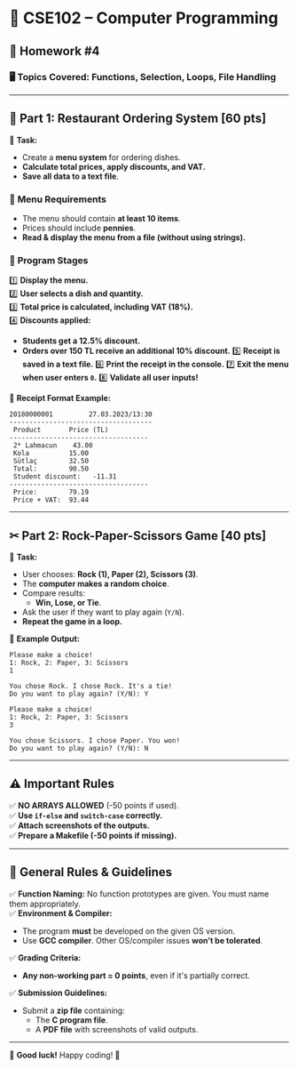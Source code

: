 # 📌 CSE102 – Computer Programming  
## 📝 Homework #4

### 🖥️ **Topics Covered:** Functions, Selection, Loops, File Handling

---

## 📌 **Part 1: Restaurant Ordering System [60 pts]**
🔹 **Task:**  
- Create a **menu system** for ordering dishes.
- **Calculate total prices, apply discounts, and VAT.**
- **Save all data to a text file**.

### 📌 **Menu Requirements**
- The menu should contain **at least 10 items**.
- Prices should include **pennies**.
- **Read & display the menu from a file (without using strings).**

### 📌 **Program Stages**
1️⃣ **Display the menu.**  
2️⃣ **User selects a dish and quantity.**  
3️⃣ **Total price is calculated, including VAT (18%).**  
4️⃣ **Discounts applied:**
   - **Students get a 12.5% discount.**
   - **Orders over 150 TL receive an additional 10% discount.**
5️⃣ **Receipt is saved in a text file.**
6️⃣ **Print the receipt in the console.**
7️⃣ **Exit the menu when user enters `0`.**
8️⃣ **Validate all user inputs!**

🔹 **Receipt Format Example:**  
```
20180000001         27.03.2023/13:30  
------------------------------------  
 Product       Price (TL)  
-----------------------------------  
 2* Lahmacun    43.00  
 Kola          15.00  
 Sütlaç        32.50  
 Total:        90.50  
 Student discount:   -11.31  
-----------------------------------  
 Price:        79.19  
 Price + VAT:  93.44  
```

---

## ✂ **Part 2: Rock-Paper-Scissors Game [40 pts]**
🔹 **Task:**  
- User chooses: **Rock (1), Paper (2), Scissors (3)**.
- The **computer makes a random choice**.
- Compare results:
  - **Win, Lose, or Tie**.
- Ask the user if they want to play again (`Y/N`).
- **Repeat the game in a loop.**

🔹 **Example Output:**  
```
Please make a choice!  
1: Rock, 2: Paper, 3: Scissors  
1  

You chose Rock. I chose Rock. It's a tie!  
Do you want to play again? (Y/N): Y  

Please make a choice!  
1: Rock, 2: Paper, 3: Scissors  
3  

You chose Scissors. I chose Paper. You won!  
Do you want to play again? (Y/N): N  
```

---

## ⚠️ **Important Rules**
✅ **NO ARRAYS ALLOWED** (-50 points if used).  
✅ **Use `if-else` and `switch-case` correctly.**  
✅ **Attach screenshots of the outputs.**  
✅ **Prepare a Makefile (-50 points if missing).**  

---

## 📌 **General Rules & Guidelines**
✅ **Function Naming:** No function prototypes are given. You must name them appropriately.  
✅ **Environment & Compiler:**  
- The program **must** be developed on the given OS version.  
- Use **GCC compiler**. Other OS/compiler issues **won’t be tolerated**.  

✅ **Grading Criteria:**  
- **Any non-working part = 0 points**, even if it's partially correct.  

✅ **Submission Guidelines:**  
- Submit a **zip file** containing:
  - The **C program file**.
  - A **PDF file** with screenshots of valid outputs.


---

🚀 **Good luck!** Happy coding! 🎯  
